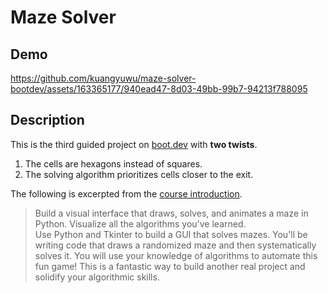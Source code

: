 # Maze Solver

## Demo

https://github.com/kuangyuwu/maze-solver-bootdev/assets/163365177/940ead47-8d03-49bb-99b7-94213f788095

## Description

This is the third guided project on [boot.dev](https://www.boot.dev/) with **two twists**.
1. The cells are hexagons instead of squares.
2. The solving algorithm prioritizes cells closer to the exit.


The following is excerpted from the [course introduction](https://www.boot.dev/learn/build-maze-solver-python).

> Build a visual interface that draws, solves, and animates a maze in Python. Visualize all the algorithms you've learned.\
> Use Python and Tkinter to build a GUI that solves mazes. You'll be writing code that draws a randomized maze and then systematically solves it. You will use your knowledge of algorithms to automate this fun game! This is a fantastic way to build another real project and solidify your algorithmic skills.
